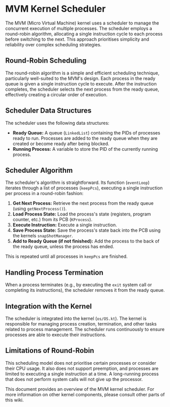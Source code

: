 # MVM Kernel Scheduler

The MVM (Micro Virtual Machine) kernel uses a scheduler to manage the concurrent execution of multiple processes.
The scheduler employs a round-robin algorithm,
allocating a single instruction cycle to each process before switching to the next.
This approach prioritises simplicity and reliability over complex scheduling strategies.

## Round-Robin Scheduling

The round-robin algorithm is a simple and efficient scheduling technique, particularly well-suited to the MVM's design.
Each process in the ready queue is given a single instruction cycle to execute.
After the instruction completes, the scheduler selects the next process from the ready queue,
effectively creating a circular order of execution.

## Scheduler Data Structures

The scheduler uses the following data structures:

- **Ready Queue:** A queue (`LinkedList`) containing the PIDs of processes ready to run. Processes are added to the
  ready queue when they are created or become ready after being blocked.
- **Running Process:** A variable to store the PID of the currently running process.

## Scheduler Algorithm

The scheduler's algorithm is straightforward.
Its function (`eventLoop`) iterates through a list of processes (`keepPcs`),
executing a single instruction per process in a round-robin fashion:

1. **Get Next Process:** Retrieve the next process from the ready queue (using `getNextProcess()`).
2. **Load Process State:** Load the process's state (registers, program counter, etc.) from its PCB (`KProcess`).
3. **Execute Instruction:** Execute a single instruction.
4. **Save Process State:** Save the process's state back into the PCB using the kernels `snapShotManager`.
5. **Add to Ready Queue (if not finished):** Add the process to the back of the ready queue, unless the process has
   ended.

This is repeated until all processes in `keepPcs` are finished.

## Handling Process Termination

When a process terminates (e.g., by executing the `exit` system call or completing its instructions),
the scheduler removes it from the ready queue.

## Integration with the Kernel

The scheduler is integrated into the kernel (`os/OS.kt`).
The kernel is responsible for managing process creation, termination, and other tasks related to process management.
The scheduler runs continuously to ensure processes are able to execute their instructions.

## Limitations of Round-Robin

This scheduling model does not prioritise certain processes or consider their CPU usage.
It also does not support preemption, and processes are limited to executing a single instruction at a time.
A long-running process that does not perform system calls will not give up the processor.

This document provides an overview of the MVM kernel scheduler.
For more information on other kernel components, please consult other parts of this wiki.